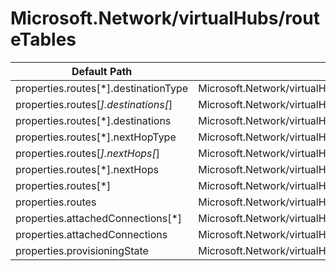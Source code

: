 # Microsoft.Network/virtualHubs/routeTables

| Default Path | Alias |
|---|---|
| properties.routes[*].destinationType | Microsoft.Network/virtualHubs/routeTables/routes[*].destinationType |
| properties.routes[*].destinations[*] | Microsoft.Network/virtualHubs/routeTables/routes[*].destinations[*] |
| properties.routes[*].destinations | Microsoft.Network/virtualHubs/routeTables/routes[*].destinations |
| properties.routes[*].nextHopType | Microsoft.Network/virtualHubs/routeTables/routes[*].nextHopType |
| properties.routes[*].nextHops[*] | Microsoft.Network/virtualHubs/routeTables/routes[*].nextHops[*] |
| properties.routes[*].nextHops | Microsoft.Network/virtualHubs/routeTables/routes[*].nextHops |
| properties.routes[*] | Microsoft.Network/virtualHubs/routeTables/routes[*] |
| properties.routes | Microsoft.Network/virtualHubs/routeTables/routes |
| properties.attachedConnections[*] | Microsoft.Network/virtualHubs/routeTables/attachedConnections[*] |
| properties.attachedConnections | Microsoft.Network/virtualHubs/routeTables/attachedConnections |
| properties.provisioningState | Microsoft.Network/virtualHubs/routeTables/provisioningState |

